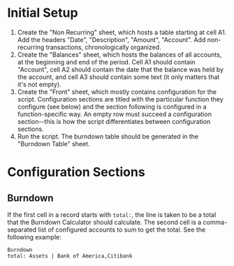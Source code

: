 # Initial Setup

1. Create the "Non Recurring" sheet, which hosts a table starting at cell A1.
  Add the headers "Date", "Description", "Amount", "Account". Add non-recurring
  transactions, chronologically organized.
2. Create the "Balances" sheet, which hosts the balances of all accounts, at
  the beginning and end of the period. Cell A1 should contain "Account", cell
  A2 should contain the date that the balance was held by the account, and cell
  A3 should contain some text (it only matters that it's not empty).
3. Create the "Front" sheet, which mostly contains configuration for the
  script. Configuration sections are titled with the particular function they
  configure (see below) and the section following is configured in a
  function-specific way. An empty row must succeed a configuration
  section--this is how the script differentiates between configuration
  sections.
4. Run the script. The burndown table should be generated in the "Burndown
  Table" sheet.

# Configuration Sections

## Burndown

If the first cell in a record starts with `total:`, the line is taken to be a
total that the Burndown Calculator should calculate. The second cell is a
comma-separated list of configured accounts to sum to get the total. See the
following example:

```
Burndown
total: Assets | Bank of America,Citibank
```
